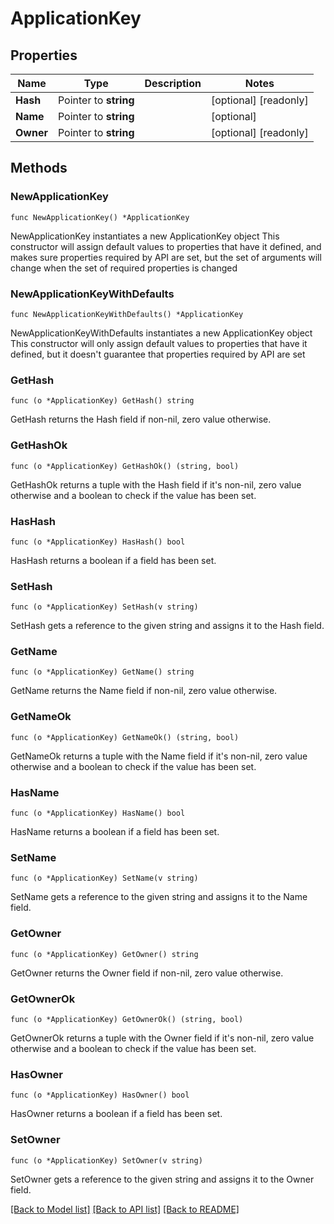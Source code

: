 # ApplicationKey

## Properties

Name | Type | Description | Notes
------------ | ------------- | ------------- | -------------
**Hash** | Pointer to **string** |  | [optional] [readonly] 
**Name** | Pointer to **string** |  | [optional] 
**Owner** | Pointer to **string** |  | [optional] [readonly] 

## Methods

### NewApplicationKey

`func NewApplicationKey() *ApplicationKey`

NewApplicationKey instantiates a new ApplicationKey object
This constructor will assign default values to properties that have it defined,
and makes sure properties required by API are set, but the set of arguments
will change when the set of required properties is changed

### NewApplicationKeyWithDefaults

`func NewApplicationKeyWithDefaults() *ApplicationKey`

NewApplicationKeyWithDefaults instantiates a new ApplicationKey object
This constructor will only assign default values to properties that have it defined,
but it doesn't guarantee that properties required by API are set

### GetHash

`func (o *ApplicationKey) GetHash() string`

GetHash returns the Hash field if non-nil, zero value otherwise.

### GetHashOk

`func (o *ApplicationKey) GetHashOk() (string, bool)`

GetHashOk returns a tuple with the Hash field if it's non-nil, zero value otherwise
and a boolean to check if the value has been set.

### HasHash

`func (o *ApplicationKey) HasHash() bool`

HasHash returns a boolean if a field has been set.

### SetHash

`func (o *ApplicationKey) SetHash(v string)`

SetHash gets a reference to the given string and assigns it to the Hash field.

### GetName

`func (o *ApplicationKey) GetName() string`

GetName returns the Name field if non-nil, zero value otherwise.

### GetNameOk

`func (o *ApplicationKey) GetNameOk() (string, bool)`

GetNameOk returns a tuple with the Name field if it's non-nil, zero value otherwise
and a boolean to check if the value has been set.

### HasName

`func (o *ApplicationKey) HasName() bool`

HasName returns a boolean if a field has been set.

### SetName

`func (o *ApplicationKey) SetName(v string)`

SetName gets a reference to the given string and assigns it to the Name field.

### GetOwner

`func (o *ApplicationKey) GetOwner() string`

GetOwner returns the Owner field if non-nil, zero value otherwise.

### GetOwnerOk

`func (o *ApplicationKey) GetOwnerOk() (string, bool)`

GetOwnerOk returns a tuple with the Owner field if it's non-nil, zero value otherwise
and a boolean to check if the value has been set.

### HasOwner

`func (o *ApplicationKey) HasOwner() bool`

HasOwner returns a boolean if a field has been set.

### SetOwner

`func (o *ApplicationKey) SetOwner(v string)`

SetOwner gets a reference to the given string and assigns it to the Owner field.


[[Back to Model list]](../README.md#documentation-for-models) [[Back to API list]](../README.md#documentation-for-api-endpoints) [[Back to README]](../README.md)


